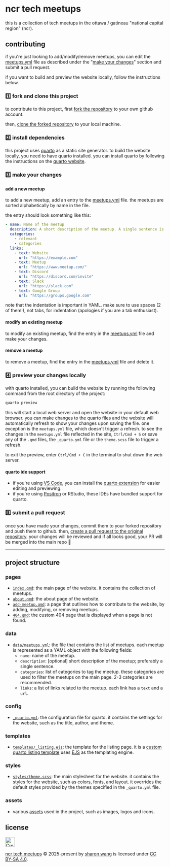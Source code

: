 # ncr tech meetups

this is a collection of tech meetups in the ottawa / gatineau "national capital region" (ncr).

## contributing

if you're just looking to add/modify/remove meetups, you can edit the [meetups.yml](data/meetups.yml) file as described under the "[make your changes](#3️⃣-make-your-changes)" section and submit a pull request.

if you want to build and preview the website locally, follow the instructions below.

### 1️⃣ fork and clone this project

to contribute to this project, first [fork the repository](https://docs.github.com/en/pull-requests/collaborating-with-pull-requests/working-with-forks/fork-a-repo#forking-a-repository) to your own github account.

then, [clone the forked repository](https://docs.github.com/en/pull-requests/collaborating-with-pull-requests/working-with-forks/fork-a-repo#cloning-your-forked-repository) to your local machine.

### 2️⃣ install dependencies

this project uses [quarto](https://quarto.org/) as a static site generator. to build the website locally, you need to have quarto installed. you can install quarto by following the instructions on the [quarto website](https://quarto.org/docs/get-started/).

### 3️⃣ make your changes

#### add a new meetup

to add a new meetup, add an entry to the [meetups.yml](data/meetups.yml) file. the meetups are sorted alphabetically by name in the file.

the entry should look something like this:

```yaml
- name: Name of the meetup
  description: A short description of the meetup. A single sentence is best.
  categories:
    - relevant
    - categories
  links:
    - text: Website
      url: "https://example.com"
    - text: Meetup
      url: "https://www.meetup.com/"
    - text: Discord
      url: "https://discord.com/invite"
    - text: Slack
      url: "https://slack.com"
    - text: Google Group
      url: "https://groups.google.com"
```

note that the indentation is important in YAML. make sure to use spaces (2 of them!), not tabs, for indentation (apologies if you are a tab enthusiast).

#### modify an existing meetup

to modify an existing meetup, find the entry in the [meetups.yml](data/meetups.yml) file and make your changes.

#### remove a meetup

to remove a meetup, find the entry in the [meetups.yml](data/meetups.yml) file and delete it.

### 4️⃣ preview your changes locally

with quarto installed, you can build the website by running the following command from the root directory of the project:

```sh
quarto preview
```

this will start a local web server and open the website in your default web browser. you can make changes to the quarto files and the website will automatically refresh to show your changes upon saving the file. one exception is the `meetups.yml` file, which doesn't trigger a refresh. to see the changes in the `meetups.yml` file reflected in the site, `Ctrl/Cmd + S` or save any of the `.qmd` files, the `_quarto.yml` file or the `theme.scss` file to trigger a refresh.

to exit the preview, enter `Ctrl/Cmd + C` in the terminal to shut down the web server.

#### quarto ide support

- if you're using [VS Code](https://code.visualstudio.com/), you can install the [quarto extension](https://marketplace.visualstudio.com/items?itemName=quarto.quarto) for easier editing and previewing.
- if you're using [Positron](https://positron.posit.co/) or RStudio, these IDEs have bundled support for quarto.

### 5️⃣ submit a pull request

once you have made your changes, commit them to your forked repository and push them to github. then, [create a pull request to the original repository](https://docs.github.com/en/pull-requests/collaborating-with-pull-requests/proposing-changes-to-your-work-with-pull-requests/creating-a-pull-request-from-a-fork). your changes will be reviewed and if all looks good, your PR will be merged into the main repo 🙂

---

## project structure

### pages
- [`index.qmd`](./index.qmd): the main page of the website. it contains the collection of meetups.
- [`about.qmd`](./about.qmd): the about page of the website.
- [`add-meetup.qmd`](./add-meetup.qmd): a page that outlines how to contribute to the website, by adding, modifying, or removing meetups.
- [`404.qmd`](./404.qmd): the custom 404 page that is displayed when a page is not found.

### data
- [`data/meetups.yml`](./data/meetups.yml): the file that contains the list of meetups. each meetup is represented as a YAML object with the following fields:
  - `name`: name of the meetup.
  - `description`: \[optional\] short description of the meetup; preferably a single sentence.
  - `categories`: list of categories to tag the meetup. these categories are used to filter the meetups on the main page. 2-3 categories are recommended.
  - `links`: a list of links related to the meetup. each link has a `text` and a `url`.

### config
- [`_quarto.yml`](./_quarto.yml): the configuration file for quarto. it contains the settings for the website, such as the title, author, and theme.

### templates
- [`templates/_listing.ejs`](templates/_listing.ejs): the template for the listing page. it is a [custom quarto listing template](https://quarto.org/docs/websites/website-listings-custom.html) uses [EJS](https://ejs.co/) as the templating engine.

### styles
- [`styles/theme.scss`](styles/theme.scss): the main stylesheet for the website. it contains the styles for the website, such as colors, fonts, and layout. it overrides the default styles provided by the themes specified in the `_quarto.yml` file.

### assets
- various [assets](assets) used in the project, such as images, logos and icons.

## license

<a href="https://creativecommons.org/licenses/by-sa/4.0"><img src="https://licensebuttons.net/l/by-sa/4.0/88x31.png" height=30 alt="Creative Commons Attribution-ShareAlike 4.0 International Public
License icon"/></a>

[ncr tech meetups](https://sharon-wang.github.io/ncr-tech-meetups) © 2025-present by [sharon wang](https://sharons.site) is licensed under [CC BY-SA 4.0](https://creativecommons.org/licenses/by-sa/4.0).
